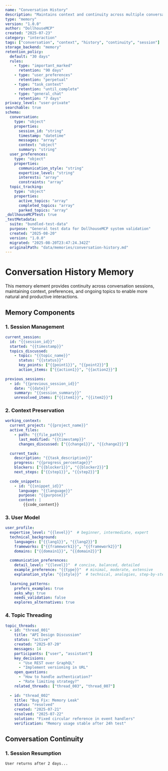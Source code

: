```yaml
---
name: "Conversation History"
description: "Maintains context and continuity across multiple conversation sessions"
type: "memory"
version: "1.0.0"
author: "DollhouseMCP"
created: "2025-07-23"
category: "interaction"
tags: ["conversation", "context", "history", "continuity", "session"]
storage_backend: "memory"
retention_policy:
  default: "30 days"
  rules:
    - type: "important_marked"
      retention: "90 days"
    - type: "user_preferences"
      retention: "perpetual"
    - type: "task_context"
      retention: "until_complete"
    - type: "general_chat"
      retention: "7 days"
privacy_level: "user-private"
searchable: true
schema:
  conversation:
    type: "object"
    properties:
      session_id: "string"
      timestamp: "datetime"
      messages: "array"
      context: "object"
      summary: "string"
  user_preferences:
    type: "object"
    properties:
      communication_style: "string"
      expertise_level: "string"
      interests: "array"
      constraints: "array"
  topic_tracking:
    type: "object"
    properties:
      active_topics: "array"
      completed_topics: "array"
      parked_topics: "array"
_dollhouseMCPTest: true
_testMetadata:
  suite: "bundled-test-data"
  purpose: "General test data for DollhouseMCP system validation"
  created: "2025-08-20"
  version: "1.0.0"
  migrated: "2025-08-20T23:47:24.342Z"
  originalPath: "data/memories/conversation-history.md"
---
```

# Conversation History Memory

This memory element provides continuity across conversation sessions, maintaining context, preferences, and ongoing topics to enable more natural and productive interactions.

## Memory Components

### 1. Session Management
```yaml
current_session:
  id: "{{session_id}}"
  started: "{{timestamp}}"
  topics_discussed:
    - topic: "{{topic_name}}"
      status: "{{status}}"
      key_points: ["{{point1}}", "{{point2}}"]
      action_items: ["{{action1}}", "{{action2}}"]
  
previous_sessions:
  - id: "{{previous_session_id}}"
    date: "{{date}}"
    summary: "{{session_summary}}"
    unresolved_items: ["{{item1}}", "{{item2}}"]
```

### 2. Context Preservation
```yaml
working_context:
  current_project: "{{project_name}}"
  active_files:
    - path: "{{file_path}}"
      last_modified: "{{timestamp}}"
      changes_discussed: ["{{change1}}", "{{change2}}"]
  
  current_task:
    description: "{{task_description}}"
    progress: "{{progress_percentage}}"
    blockers: ["{{blocker1}}", "{{blocker2}}"]
    next_steps: ["{{step1}}", "{{step2}}"]
  
  code_snippets:
    - id: "{{snippet_id}}"
      language: "{{language}}"
      purpose: "{{purpose}}"
      content: |
        {{code_content}}
```

### 3. User Model
```yaml
user_profile:
  expertise_level: "{{level}}"  # beginner, intermediate, expert
  technical_background:
    languages: ["{{lang1}}", "{{lang2}}"]
    frameworks: ["{{framework1}}", "{{framework2}}"]
    domains: ["{{domain1}}", "{{domain2}}"]
  
  communication_preferences:
    detail_level: "{{level}}"  # concise, balanced, detailed
    example_preference: "{{type}}"  # minimal, moderate, extensive
    explanation_style: "{{style}}"  # technical, analogies, step-by-step
  
  learning_patterns:
    prefers_examples: true
    asks_why: true
    needs_validation: false
    explores_alternatives: true
```

### 4. Topic Threading
```yaml
topic_threads:
  - id: "thread_001"
    title: "API Design Discussion"
    status: "active"
    created: "2025-07-20"
    messages: 14
    participants: ["user", "assistant"]
    key_decisions:
      - "Use REST over GraphQL"
      - "Implement versioning in URL"
    open_questions:
      - "How to handle authentication?"
      - "Rate limiting strategy?"
    related_threads: ["thread_003", "thread_007"]
  
  - id: "thread_002"
    title: "Bug Fix: Memory Leak"
    status: "resolved"
    created: "2025-07-21"
    resolved: "2025-07-22"
    solution: "Fixed circular reference in event handlers"
    verification: "Memory usage stable after 24h test"
```

## Conversation Continuity

### 1. Session Resumption
```
User returns after 2 days...